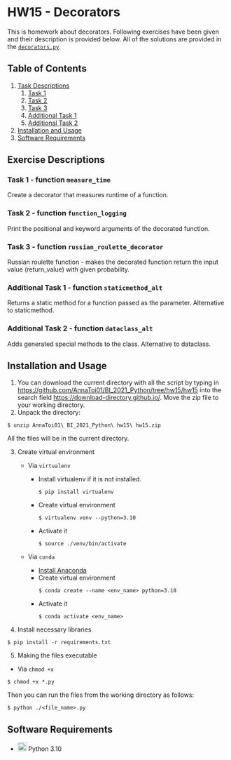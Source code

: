 # HW15 - Decorators

This is homework about decorators. Following exercises have been given and their description is provided below. All of the solutions are provided in the [`decorators.py`](https://github.com/AnnaToi01/BI_2021_Python/blob/hw15/hw15/decorators.py).

## Table of Contents
1. [Task Descriptions](#exercises)
    1. [Task 1](#ex1)
    2. [Task 2](#ex2)
    3. [Task 3](#ex3)
    4. [Additional Task 1](#ex4)
    5. [Additional Task 2](#ex5)
2. [Installation and Usage](#instus)
3. [Software Requirements](#Software)

<a name="exercises"></a>
## Exercise Descriptions

<a name="ex1"></a>
### Task 1 - function `measure_time`
Create a decorator that measures runtime of a function.

<a name="ex2"></a>
### Task 2 - function `function_logging`
Print the positional and keyword arguments of the decorated function.

<a name="ex3"></a>
### Task 3 - function `russian_roulette_decorator`
Russian roulette function - makes the decorated function return the input value (return_value) with given probability.

<a name="ex4"></a>
### Additional Task 1 - function `staticmethod_alt`
Returns a static method for a function passed as the parameter. Alternative to staticmethod.

<a name="ex5"></a>
### Additional Task 2 - function `dataclass_alt`
Adds generated special methods to the class. Alternative to dataclass.

<a name="instus"></a>
## Installation and Usage
1. You can download the current directory with all the script by typing in https://github.com/AnnaToi01/BI_2021_Python/tree/hw15/hw15 into the search field https://download-directory.github.io/. Move the zip file to your working directory.
2. Unpack the directory:
```
$ unzip AnnaToi01\ BI_2021_Python\ hw15\ hw15.zip 
```
All the files will be in the current directory.

3. Create virtual environment
    * Via `virtualenv`

       * Install virtualenv if it is not installed.
         ```
         $ pip install virtualenv
         ```
       * Create virtual environment
         ```
         $ virtualenv venv --python=3.10
         ```
       * Activate it
         ```
         $ source ./venv/bin/activate
         ```
    * Via `conda`
        * [Install Anaconda](https://docs.anaconda.com/anaconda/install/index.html)
        * Create virtual environment
           ```
           $ conda create --name <env_name> python=3.10
           ```
        * Activate it
           ```
           $ conda activate <env_name>
           ```
4. Install necessary libraries
 ```
$ pip install -r requirements.txt
 ```
 5. Making the files executable
   * Via `chmod +x`
   ```
   $ chmod +x *.py
   ```
   Then you can run the files from the working directory as follows:
   ```
   $ python ./<file_name>.py
   ```

<a name="Software"></a>
## Software Requirements

* <img src=https://github.com/simple-icons/simple-icons/blob/develop/icons/python.svg height=20> Python 3.10
